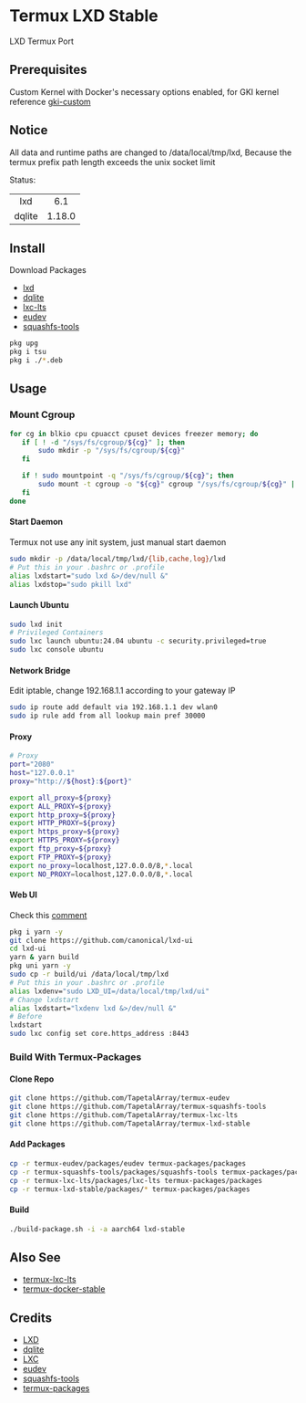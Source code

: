 # Termux LXD Stable

LXD Termux Port

## Prerequisites

Custom Kernel with Docker's necessary options enabled, for GKI kernel reference [gki-custom](https://github.com/TapetalArray/gki-custom)

## Notice

All data and runtime paths are changed to /data/local/tmp/lxd, Because the termux prefix path length exceeds the unix socket limit

Status:

|            |        |
|:----------:|:------:|
| lxd        | 6.1    |
| dqlite     | 1.18.0 |

## Install

Download Packages

* [lxd](https://github.com/TapetalArray/termux-lxd-stable/releases/)
* [dqlite](https://github.com/TapetalArray/termux-lxd-stable/releases/)
* [lxc-lts](https://github.com/TapetalArray/termux-lxc-lts/releases)
* [eudev](https://github.com/TapetalArray/termux-eudev/releases)
* [squashfs-tools](https://github.com/TapetalArray/termux-squashfs-tools/releases)

```bash
pkg upg
pkg i tsu
pkg i ./*.deb
```

## Usage

### Mount Cgroup

```bash
for cg in blkio cpu cpuacct cpuset devices freezer memory; do
   if [ ! -d "/sys/fs/cgroup/${cg}" ]; then
       sudo mkdir -p "/sys/fs/cgroup/${cg}"
   fi

   if ! sudo mountpoint -q "/sys/fs/cgroup/${cg}"; then
       sudo mount -t cgroup -o "${cg}" cgroup "/sys/fs/cgroup/${cg}" || true
   fi
done
```

#### Start Daemon

Termux not use any init system, just manual start daemon

```bash
sudo mkdir -p /data/local/tmp/lxd/{lib,cache,log}/lxd
# Put this in your .bashrc or .profile
alias lxdstart="sudo lxd &>/dev/null &"
alias lxdstop="sudo pkill lxd"
```

#### Launch Ubuntu

```bash
sudo lxd init
# Privileged Containers
sudo lxc launch ubuntu:24.04 ubuntu -c security.privileged=true
sudo lxc console ubuntu
```

#### Network Bridge

Edit iptable, change 192.168.1.1 according to your gateway IP

```bash
sudo ip route add default via 192.168.1.1 dev wlan0
sudo ip rule add from all lookup main pref 30000
```

#### Proxy

```bash
# Proxy
port="2080"
host="127.0.0.1"
proxy="http://${host}:${port}"

export all_proxy=${proxy}
export ALL_PROXY=${proxy}
export http_proxy=${proxy}
export HTTP_PROXY=${proxy}
export https_proxy=${proxy}
export HTTPS_PROXY=${proxy}
export ftp_proxy=${proxy}
export FTP_PROXY=${proxy}
export no_proxy=localhost,127.0.0.0/8,*.local
export NO_PROXY=localhost,127.0.0.0/8,*.local
```

#### Web UI

Check this [comment](https://github.com/canonical/lxd-ui/issues/417#issuecomment-1636736820)

```bash
pkg i yarn -y
git clone https://github.com/canonical/lxd-ui
cd lxd-ui
yarn & yarn build
pkg uni yarn -y
sudo cp -r build/ui /data/local/tmp/lxd
# Put this in your .bashrc or .profile
alias lxdenv="sudo LXD_UI=/data/local/tmp/lxd/ui"
# Change lxdstart
alias lxdstart="lxdenv lxd &>/dev/null &"
# Before
lxdstart
sudo lxc config set core.https_address :8443
```

### Build With Termux-Packages

#### Clone Repo

```bash
git clone https://github.com/TapetalArray/termux-eudev
git clone https://github.com/TapetalArray/termux-squashfs-tools
git clone https://github.com/TapetalArray/termux-lxc-lts
git clone https://github.com/TapetalArray/termux-lxd-stable
```

#### Add Packages

```bash
cp -r termux-eudev/packages/eudev termux-packages/packages
cp -r termux-squashfs-tools/packages/squashfs-tools termux-packages/packages
cp -r termux-lxc-lts/packages/lxc-lts termux-packages/packages
cp -r termux-lxd-stable/packages/* termux-packages/packages
```

#### Build

```bash
./build-package.sh -i -a aarch64 lxd-stable
```

## Also See

* [termux-lxc-lts](https://github.com/TapetalArray/termux-lxc-lts)
* [termux-docker-stable](https://github.com/TapetalArray/termux-docker-stable)

## Credits

* [LXD](https://github.com/canonical/lxd)
* [dqlite](https://github.com/canonical/dqlite)
* [LXC](https://github.com/lxc/lxc)
* [eudev](https://github.com/eudev-project/eudev)
* [squashfs-tools](https://github.com/plougher/squashfs-tools)
* [termux-packages](https://github.com/termux/termux-packages)
